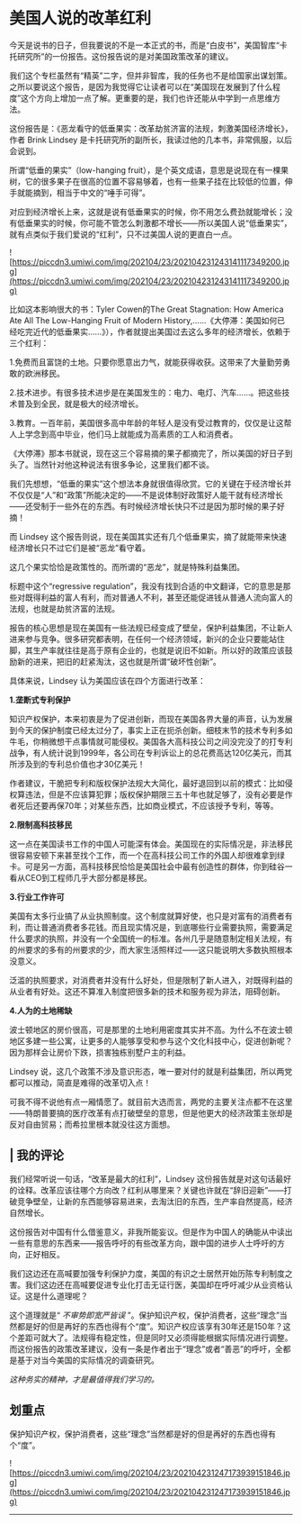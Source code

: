 # 美国人说的改革红利

今天是说书的日子，但我要说的不是一本正式的书，而是“白皮书”，美国智库“卡托研究所”的一份报告。这份报告说的是对美国政策改革的建议。

我们这个专栏虽然有“精英”二字，但并非智库，我的任务也不是给国家出谋划策。之所以要说这个报告，是因为我觉得它让读者可以在“美国现在发展到了什么程度”这个方向上增加一点了解。更重要的是，我们也许还能从中学到一点思维方法。

这份报告是：《恶龙看守的低垂果实：改革劫贫济富的法规，刺激美国经济增长》，作者 Brink Lindsey 是卡托研究所的副所长，我读过他的几本书，非常佩服，以后会说到。

所谓“低垂的果实”（low-hanging fruit），是个英文成语，意思是说现在有一棵果树，它的很多果子在很高的位置不容易够着，也有一些果子挂在比较低的位置，伸手就能摘到，相当于中文的“唾手可得”。

对应到经济增长上来，这就是说有低垂果实的时候，你不用怎么费劲就能增长；没有低垂果实的时候，你可能不管怎么刺激都不增长——所以美国人说“低垂果实”，就有点类似于我们爱说的“红利”，只不过美国人说的更直白一点。

![https://piccdn3.umiwi.com/img/202104/23/202104231243141117349200.jpg](https://piccdn3.umiwi.com/img/202104/23/202104231243141117349200.jpg)

比如这本影响很大的书：Tyler Cowen的The Great Stagnation: How America Ate All The Low-Hanging Fruit of Modern History,……《大停滞：美国如何已经吃完近代的低垂果实……》），作者就提出美国过去这么多年的经济增长，依赖于三个红利：

1.免费而且富饶的土地。只要你愿意出力气，就能获得收获。这带来了大量勤劳勇敢的欧洲移民。

2.技术进步。有很多技术进步是在美国发生的：电力、电灯、汽车……。把这些技术普及到全民，就是极大的经济增长。

3.教育。一百年前，美国很多高中年龄的年轻人是没有受过教育的，仅仅是让这帮人上学念到高中毕业，他们马上就能成为高素质的工人和消费者。

《大停滞》那本书就说，现在这三个容易摘的果子都摘完了，所以美国的好日子到头了。当然针对他这种说法有很多争论，这里我们都不谈。

我们先想想，“低垂的果实”这个想法本身就很值得欣赏。它的关键在于经济增长并不仅仅是“人”和“政策”所能决定的——不是说体制好政策好人能干就有经济增长——还受制于一些外在的东西。有时候经济增长快只不过是因为那时候的果子好摘！

而 Lindsey 这个报告则说，现在美国其实还有几个低垂果实，摘了就能带来快速经济增长只不过它们是被“恶龙”看守着。

这几个果实恰恰是政策性的。而所谓的“恶龙”，就是特殊利益集团。

标题中这个“regressive regulation”，我没有找到合适的中文翻译，它的意思是那些对既得利益的富人有利，而对普通人不利，甚至还能促进钱从普通人流向富人的法规，也就是劫贫济富的法规。

报告的核心思想是现在美国有一些法规已经变成了壁垒，保护利益集团，不让新人进来参与竞争。很多研究都表明，在任何一个经济领域，新兴的企业只要能站住脚，其生产率就往往是高于原有企业的，也就是说旧不如新。所以好的政策应该鼓励新的进来，把旧的赶紧淘汰，这也就是所谓“破坏性创新”。

具体来说，Lindsey 认为美国应该在四个方面进行改革：

 **1.垄断式专利保护** 

知识产权保护，本来初衷是为了促进创新，而现在美国各界大量的声音，认为发展到今天的保护制度已经太过分了，事实上正在扼杀创新。细枝末节的技术专利多如牛毛，你稍微想干点事情就可能侵权。美国各大高科技公司之间没完没了的打专利战争，有人统计说到1999年，各公司在专利诉讼上的总花费高达120亿美元，而其所涉及到的专利总价值也才30亿美元！

作者建议，干脆把专利和版权保护法规大大简化，最好退回到以前的模式：比如侵权算违法，但是不应该算犯罪；版权保护期限三五十年也就足够了，没有必要是作者死后还要再保70年；对某些东西，比如商业模式，不应该授予专利，等等。

 **2.限制高科技移民** 

这一点在美国读书工作的中国人可能深有体会。美国现在的实际情况是，非法移民很容易安顿下来甚至找个工作，而一个在高科技公司工作的外国人却很难拿到绿卡。可是另一方面，高科技移民恰恰是美国社会中最有创造性的群体，你到硅谷一看从CEO到工程师几乎大部分都是移民。

 **3.行业工作许可** 

美国有太多行业搞了从业执照制度。这个制度就算好使，也只是对富有的消费者有利，而让普通消费者多花钱。而且现实情况是，到底哪些行业需要执照，需要满足什么要求的执照，并没有一个全国统一的标准。各州几乎是随意制定相关法规，有的州要求的多有的州要求的少，而大家生活照样过——这只能说明大多数执照根本没意义。

泛滥的执照要求，对消费者并没有什么好处，但是限制了新人进入，对既得利益的从业者有好处。这还不算准入制度把很多新的技术和服务视为非法，阻碍创新。

 **4.人为的土地稀缺** 

波士顿地区的房价很高，可是那里的土地利用密度其实并不高。为什么不在波士顿地区多建一些公寓，让更多的人能够享受和参与这个文化科技中心，促进创新呢？因为那样会让房价下跌，损害独栋别墅户主的利益。

Lindsey 说，这几个政策不涉及意识形态，唯一要对付的就是利益集团，所以两党都可以推动，简直是难得的改革切入点！

可我不得不说他有点一厢情愿了。就目前大选而言，两党的主要关注点都不在这里——特朗普要搞的医疗改革有点打破壁垒的意思，但是他更大的经济政策主张却是反对自由贸易；而希拉里根本就没往这方面想。

## | 我的评论

我们经常听说一句话，“改革是最大的红利”，Lindsey 这份报告就是对这句话最好的诠释。改革应该往哪个方向改？红利从哪里来？关键也许就在“辞旧迎新”——打破竞争壁垒，让新的东西能够容易进来，去淘汰旧的东西，生产率自然提高，经济自然增长。

这份报告对中国有什么借鉴意义，非我所能妄议。但是作为中国人的确能从中读出一些有意思的东西来——报告呼吁的有些改革方向，跟中国的进步人士呼吁的方向，正好相反。

我们这边还在高喊要加强专利保护力度，美国的有识之士居然开始历陈专利制度之害。我们这边还在高喊要促进专业化打击无证行医，美国却在呼吁减少从业资格认证。这是什么道理呢？

这个道理就是“ *不审势即宽严皆误* ”。保护知识产权，保护消费者，这些“理念”当然都是好的但是再好的东西也得有个“度”。知识产权应该享有30年还是150年？这个差距可就大了。法规得有稳定性，但是同时又必须得能根据实际情况进行调整。而这份报告的政策改革建议，没有一条是作者出于“理念”或者“善恶”的呼吁，全都是基于对当今美国的实际情况的调查研究。

 *这种务实的精神，才是最值得我们学习的。*

## 划重点

保护知识产权，保护消费者，这些“理念”当然都是好的但是再好的东西也得有个“度”。

![https://piccdn3.umiwi.com/img/202104/23/202104231247173939151846.jpg](https://piccdn3.umiwi.com/img/202104/23/202104231247173939151846.jpg)

---
